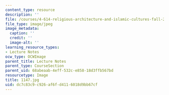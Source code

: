 ```yaml
---
content_type: resource
description: ''
file: /courses/4-614-religious-architecture-and-islamic-cultures-fall-2002/dc7c83c9c926af6fd4116018d9bb67cf_1147.jpg
file_type: image/jpeg
image_metadata:
  caption: ''
  credit: ''
  image-alt: ''
learning_resource_types:
- Lecture Notes
ocw_type: OCWImage
parent_title: Lecture Notes
parent_type: CourseSection
parent_uid: 68abeaab-4eff-532c-e858-18d3ffb567bd
resourcetype: Image
title: 1147.jpg
uid: dc7c83c9-c926-af6f-d411-6018d9bb67cf
---
```

